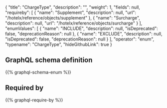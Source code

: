 {
  "title": "ChargeType",
  "description": "",
  "weight": 1,
  "fields": null,
  "requireby": [
    {
      "name": "Supplement",
      "description": null,
      "url": "/hotelx/reference/objects/supplement"
    },
    {
      "name": "Surcharge",
      "description": null,
      "url": "/hotelx/reference/objects/surcharge"
    }
  ],
  "enumValues": [
    {
      "name": "INCLUDE",
      "description": null,
      "isDeprecated": false,
      "deprecationReason": null
    },
    {
      "name": "EXCLUDE",
      "description": null,
      "isDeprecated": false,
      "deprecationReason": null
    }
  ],
  "operator": "enum",
  "typename": "ChargeType",
  "hideGithubLink": true
}
## GraphQL schema definition

{{% graphql-schema-enum %}}

## Required by

{{% graphql-require-by %}}
